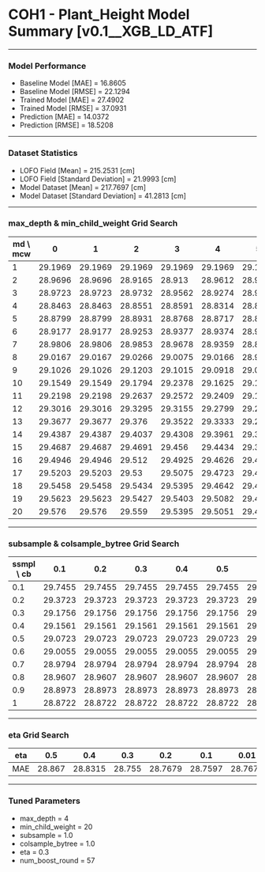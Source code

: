 # COH1 - Plant_Height Model Summary [v0.1__XGB_LD_ATF]

***

### Model Performance

- Baseline Model [MAE] = 16.8605
- Baseline Model [RMSE] = 22.1294
- Trained Model [MAE] = 27.4902
- Trained Model [RMSE] = 37.0931
- Prediction [MAE] = 14.0372
- Prediction [RMSE] = 18.5208
***

### Dataset Statistics

- LOFO Field [Mean] = 215.2531 [cm]
- LOFO Field [Standard Deviation] = 21.9993 [cm]
- Model Dataset [Mean] = 217.7697 [cm]
- Model Dataset [Standard Deviation] = 41.2813 [cm]
***

### max_depth & min_child_weight Grid Search

|   md \ mcw |       0 |       1 |       2 |       3 |       4 |       5 |       6 |       7 |       8 |       9 |      10 |      11 |      12 |      13 |      14 |      15 |      16 |      17 |      18 |      19 |      20 |
|------------|---------|---------|---------|---------|---------|---------|---------|---------|---------|---------|---------|---------|---------|---------|---------|---------|---------|---------|---------|---------|---------|
|          1 | 29.1969 | 29.1969 | 29.1969 | 29.1969 | 29.1969 | 29.1969 | 29.1969 | 29.1969 | 29.1969 | 29.2271 | 29.2271 | 29.2427 | 29.1848 | 29.2409 | 29.2409 | 29.2406 | 29.2406 | 29.2406 | 29.2406 | 29.1684 | 29.1684 |
|          2 | 28.9696 | 28.9696 | 28.9165 | 28.913  | 28.9612 | 28.9791 | 28.946  | 28.946  | 28.8948 | 28.9579 | 28.9654 | 28.9128 | 28.9197 | 28.9157 | 28.9134 | 28.8983 | 28.9645 | 28.8986 | 28.8921 | 28.8687 | 28.8494 |
|          3 | 28.9723 | 28.9723 | 28.9732 | 28.9562 | 28.9274 | 28.9088 | 28.9021 | 28.9071 | 28.8946 | 28.8888 | 28.8638 | 28.8885 | 28.8849 | 28.8282 | 28.8182 | 28.8505 | 28.853  | 28.8557 | 28.8619 | 28.8361 | 28.8278 |
|          4 | 28.8463 | 28.8463 | 28.8551 | 28.8591 | 28.8314 | 28.8387 | 28.8285 | 28.8214 | 28.8236 | 28.8002 | 28.7963 | 28.8053 | 28.7968 | 28.8103 | 28.8078 | 28.804  | 28.8202 | 28.8213 | 28.8266 | 28.7865 | 28.755  |
|          5 | 28.8799 | 28.8799 | 28.8931 | 28.8768 | 28.8717 | 28.8417 | 28.843  | 28.8444 | 28.8237 | 28.8399 | 28.8614 | 28.8679 | 28.7863 | 28.8009 | 28.7771 | 28.78   | 28.7785 | 28.8153 | 28.8381 | 28.832  | 28.808  |
|          6 | 28.9177 | 28.9177 | 28.9253 | 28.9377 | 28.9374 | 28.9138 | 28.9297 | 28.923  | 28.909  | 28.8541 | 28.9038 | 28.8532 | 28.8525 | 28.8496 | 28.8465 | 28.8391 | 28.8012 | 28.8134 | 28.8222 | 28.8404 | 28.8232 |
|          7 | 28.9806 | 28.9806 | 28.9853 | 28.9678 | 28.9359 | 28.8937 | 28.9152 | 28.9099 | 28.8789 | 28.9509 | 28.9109 | 28.8477 | 28.856  | 28.8664 | 28.8634 | 28.8743 | 28.898  | 28.8833 | 28.8436 | 28.8807 | 28.8658 |
|          8 | 29.0167 | 29.0167 | 29.0266 | 29.0075 | 29.0166 | 28.9606 | 28.9599 | 28.9699 | 28.9777 | 28.9344 | 28.9623 | 28.9601 | 28.9317 | 28.9519 | 28.956  | 28.9204 | 28.8951 | 28.8852 | 28.9097 | 28.8903 | 28.8933 |
|          9 | 29.1026 | 29.1026 | 29.1203 | 29.1015 | 29.0918 | 29.0422 | 29.0477 | 29.0703 | 29.0553 | 29.0829 | 29.0084 | 29.0412 | 28.9889 | 28.9604 | 29.0083 | 28.9926 | 28.9587 | 28.9683 | 28.959  | 28.894  | 28.9304 |
|         10 | 29.1549 | 29.1549 | 29.1794 | 29.2378 | 29.1625 | 29.1265 | 29.1073 | 29.0898 | 29.1052 | 29.0912 | 29.0979 | 29.0361 | 29.0735 | 29.0034 | 29.0036 | 28.9834 | 28.9815 | 28.9767 | 29.0023 | 28.9747 | 29.0039 |
|         11 | 29.2198 | 29.2198 | 29.2637 | 29.2572 | 29.2409 | 29.1983 | 29.1472 | 29.1308 | 29.1737 | 29.1397 | 29.1569 | 29.1248 | 29.0815 | 29.0752 | 29.0539 | 29.0699 | 29.0381 | 29.0277 | 29.0138 | 29.0413 | 28.9924 |
|         12 | 29.3016 | 29.3016 | 29.3295 | 29.3155 | 29.2799 | 29.2453 | 29.2401 | 29.2232 | 29.2633 | 29.184  | 29.1718 | 29.1559 | 29.1215 | 29.1093 | 29.1157 | 29.1115 | 29.0791 | 29.0985 | 29.0853 | 29.0669 | 29.0546 |
|         13 | 29.3677 | 29.3677 | 29.376  | 29.3522 | 29.3333 | 29.2925 | 29.3013 | 29.2817 | 29.262  | 29.2308 | 29.2177 | 29.1936 | 29.1804 | 29.1791 | 29.1574 | 29.1451 | 29.1399 | 29.1279 | 29.0995 | 29.0882 | 29.0971 |
|         14 | 29.4387 | 29.4387 | 29.4037 | 29.4308 | 29.3961 | 29.3433 | 29.3015 | 29.2991 | 29.3057 | 29.2743 | 29.2531 | 29.2143 | 29.2295 | 29.179  | 29.189  | 29.1483 | 29.1467 | 29.1368 | 29.1244 | 29.1199 | 29.1124 |
|         15 | 29.4687 | 29.4687 | 29.4691 | 29.456  | 29.4434 | 29.3565 | 29.3897 | 29.3422 | 29.3429 | 29.3194 | 29.2919 | 29.2687 | 29.2058 | 29.2078 | 29.192  | 29.1407 | 29.1912 | 29.1724 | 29.1677 | 29.139  | 29.1209 |
|         16 | 29.4946 | 29.4946 | 29.512  | 29.4925 | 29.4626 | 29.414  | 29.3987 | 29.3571 | 29.3728 | 29.3495 | 29.3299 | 29.272  | 29.2832 | 29.2516 | 29.2271 | 29.1636 | 29.1998 | 29.2037 | 29.1765 | 29.1581 | 29.1704 |
|         17 | 29.5203 | 29.5203 | 29.53   | 29.5075 | 29.4723 | 29.4126 | 29.4011 | 29.3714 | 29.3844 | 29.3673 | 29.335  | 29.3119 | 29.27   | 29.277  | 29.254  | 29.2085 | 29.2346 | 29.1965 | 29.1793 | 29.166  | 29.1651 |
|         18 | 29.5458 | 29.5458 | 29.5434 | 29.5395 | 29.4642 | 29.4406 | 29.4155 | 29.4065 | 29.3817 | 29.3696 | 29.3588 | 29.316  | 29.3106 | 29.2744 | 29.2467 | 29.2133 | 29.2116 | 29.1983 | 29.224  | 29.1853 | 29.1636 |
|         19 | 29.5623 | 29.5623 | 29.5427 | 29.5403 | 29.5082 | 29.4582 | 29.4291 | 29.4251 | 29.4026 | 29.3858 | 29.3737 | 29.3437 | 29.3134 | 29.278  | 29.2777 | 29.255  | 29.2397 | 29.2435 | 29.2219 | 29.1867 | 29.1861 |
|         20 | 29.576  | 29.576  | 29.559  | 29.5395 | 29.5051 | 29.4783 | 29.4532 | 29.4256 | 29.3932 | 29.4009 | 29.3826 | 29.3588 | 29.3341 | 29.2942 | 29.2862 | 29.2603 | 29.234  | 29.2622 | 29.2481 | 29.2078 | 29.1959 |

***

### subsample & colsample_bytree Grid Search

|   ssmpl \ cb |     0.1 |     0.2 |     0.3 |     0.4 |     0.5 |     0.6 |     0.7 |     0.8 |     0.9 |     1.0 |
|--------------|---------|---------|---------|---------|---------|---------|---------|---------|---------|---------|
|          0.1 | 29.7455 | 29.7455 | 29.7455 | 29.7455 | 29.7455 | 29.7455 | 29.7455 | 29.7455 | 29.7455 | 29.7622 |
|          0.2 | 29.3723 | 29.3723 | 29.3723 | 29.3723 | 29.3723 | 29.3723 | 29.3723 | 29.3723 | 29.3723 | 29.2672 |
|          0.3 | 29.1756 | 29.1756 | 29.1756 | 29.1756 | 29.1756 | 29.1756 | 29.1756 | 29.1756 | 29.1756 | 29.1583 |
|          0.4 | 29.1561 | 29.1561 | 29.1561 | 29.1561 | 29.1561 | 29.1561 | 29.1561 | 29.1561 | 29.1561 | 29.0384 |
|          0.5 | 29.0723 | 29.0723 | 29.0723 | 29.0723 | 29.0723 | 29.0723 | 29.0723 | 29.0723 | 29.0723 | 29.0067 |
|          0.6 | 29.0055 | 29.0055 | 29.0055 | 29.0055 | 29.0055 | 29.0055 | 29.0055 | 29.0055 | 29.0055 | 28.9466 |
|          0.7 | 28.9794 | 28.9794 | 28.9794 | 28.9794 | 28.9794 | 28.9794 | 28.9794 | 28.9794 | 28.9794 | 28.9482 |
|          0.8 | 28.9607 | 28.9607 | 28.9607 | 28.9607 | 28.9607 | 28.9607 | 28.9607 | 28.9607 | 28.9607 | 28.8438 |
|          0.9 | 28.8973 | 28.8973 | 28.8973 | 28.8973 | 28.8973 | 28.8973 | 28.8973 | 28.8973 | 28.8973 | 28.8172 |
|          1   | 28.8722 | 28.8722 | 28.8722 | 28.8722 | 28.8722 | 28.8722 | 28.8722 | 28.8722 | 28.8722 | 28.755  |

***

### eta Grid Search

| eta   |    0.5 |     0.4 |    0.3 |     0.2 |     0.1 |    0.01 |   0.001 |
|-------|--------|---------|--------|---------|---------|---------|---------|
| MAE   | 28.867 | 28.8315 | 28.755 | 28.7679 | 28.7597 | 28.7675 | 83.5726 |

***

### Tuned Parameters

- max_depth = 4
- min_child_weight = 20
- subsample = 1.0
- colsample_bytree = 1.0
- eta = 0.3
- num_boost_round = 57
